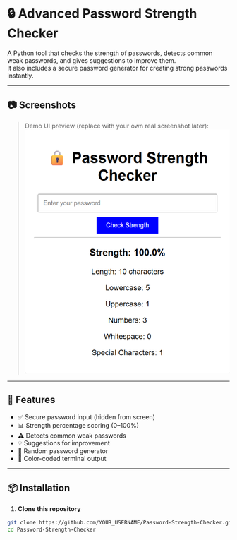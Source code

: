 # 🔒 Advanced Password Strength Checker

A Python tool that checks the strength of passwords, detects common weak passwords, and gives suggestions to improve them.  
It also includes a secure password generator for creating strong passwords instantly.

---
## 📷 Screenshots
> Demo UI preview (replace with your own real screenshot later):
![Password Checker Demo](images/1.png)

---

## 🚀 Features
- ✅ Secure password input (hidden from screen)
- 📊 Strength percentage scoring (0–100%)
- ⚠️ Detects common weak passwords
- 💡 Suggestions for improvement
- 🔐 Random password generator
- 🎨 Color-coded terminal output

---

## 📦 Installation
1. **Clone this repository**  
```bash
git clone https://github.com/YOUR_USERNAME/Password-Strength-Checker.git
cd Password-Strength-Checker
